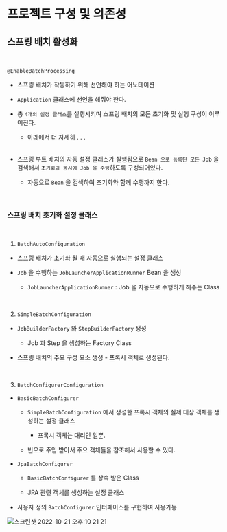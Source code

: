 # 프로젝트 구성 및 의존성

## 스프링 배치 활성화 

<br>

`@EnableBatchProcessing`

- 스프링 배치가 작동하기 위해 선언해야 하는 어노테이션

- `Application` 클래스에 선언을 해줘야 한다. 

- 총 `4개의 설정 클래스`를 실행시키며 스프링 배치의 모든 초기화 및 실행 구성이 이루어진다. 

    - 아래에서 더 자세히 . . .

    <br>

- 스프링 부트 배치의 자동 설정 클래스가 실행됨으로 `Bean 으로 등록된 모든 Job` 을 검색해서 `초기화와 동시에 Job 을 수행`하도록 구성되어있다. 

    - 자동으로 `Bean` 을 검색하여 초기화와 함께 수행까지 한다. 

<br>

### 스프링 배치 초기화 설정 클래스 

<br>

1. `BatchAutoConfiguration`

- 스프링 배치가 초기화 될 때 자동으로 실행되는 설정 클래스

- `Job` 을 수행하는 `JobLauncherApplicationRunner` Bean 을 생성 

    - `JobLauncherApplicationRunner` : Job 을 자동으로 수행하게 해주는 Class

<br>

2. `SimpleBatchConfiguration`

- `JobBuilderFactory` 와 `StepBuilderFactory` 생성

    - Job 과 Step 을 생성하는 Factory Class

- 스프링 배치의 주요 구성 요소 생성 - 프록시 객체로 생성된다.

<br>

3. `BatchConfigurerConfiguration`

- `BasicBatchConfigurer`

    - `SimpleBatchConfiguration` 에서 생성한 프록시 객체의 실제 대상 객체를 생성하는 설정 클래스

        - 프록시 객체는 대리인 일뿐. 

    - 빈으로 주입 받아서 주요 객체들을 참조해서 사용할 수 있다. 


- `JpaBatchConfigurer`

    - `BasicBatchConfigurer` 를 상속 받은 Class 

    - JPA 관련 객체를 생성하는 설정 클래스

- 사용자 정의 `BatchConfigurer` 인터페이스를 구현하여 사용가능 

![스크린샷 2022-10-21 오후 10 21 21](https://user-images.githubusercontent.com/74750901/197207349-fc1f1338-fe87-4876-bc6e-7b0336b1ecf7.png)




